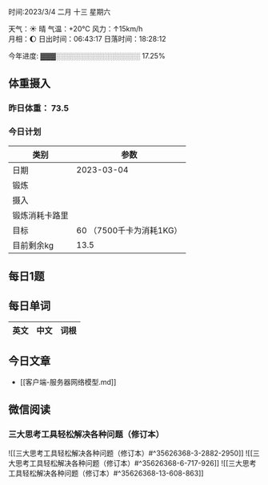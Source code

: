 

时间:2023/3/4 二月 十三 星期六

天气：☀️   晴 气温：+20°C 风力：↑15km/h  
月相：🌔 日出时间：06:43:17 日落时间：18:28:12

今年进度: ▓▓▓░░░░░░░░░░░░░░░░░ 17.25%

## 体重摄入

### 昨日体重： 73.5
### 今日计划
| 类别           | 参数                    |
| -------------- | ----------------------- |
| 日期           | 2023-03-04               |
| 锻炼           |               |
| 摄入           |  |
| 锻炼消耗卡路里 | |
| 目标           | 60      （7500千卡为消耗1KG）                |
| 目前剩余kg               |        13.5                  |



## 每日1题


## 每日单词

| 英文       | 中文       |词根|
| ---------- | ---------- | ---|


## 今日文章

- [[客户端-服务器网络模型.md]]

## 微信阅读

<!-- start of weread -->

### 三大思考工具轻松解决各种问题（修订本）
![[三大思考工具轻松解决各种问题（修订本）#^35626368-3-2882-2950]]
![[三大思考工具轻松解决各种问题（修订本）#^35626368-6-717-926]]
![[三大思考工具轻松解决各种问题（修订本）#^35626368-13-608-863]]

<!-- end of weread -->
